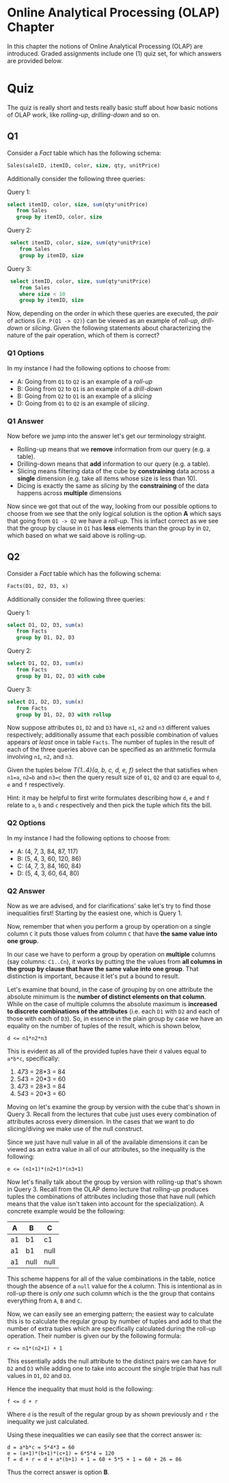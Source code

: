 # Online Analytical Processing (OLAP) Chapter

In this chapter the notions of Online Analytical Processing (OLAP) are introduced. 
Graded assignments include one (1) quiz set, for which answers are provided below.

# Quiz

The quiz is really short and tests really basic stuff about how basic notions of 
OLAP work, like *rolling-up*, *drilling-down* and so on.

## Q1

Consider a *Fact* table which has the following schema:
 
 ```sql
 Sales(saleID, itemID, color, size, qty, unitPrice)
 ```
 
 Additionally consider the following three queries:
 
 
 Query 1:
 ```sql
 select itemID, color, size, sum(qty*unitPrice)
    from Sales
    group by itemID, color, size
 ```
 
 Query 2:
 ```sql
  select itemID, color, size, sum(qty*unitPrice)
     from Sales
     group by itemID, size
 ```

 Query 3:
 ```sql
  select itemID, color, size, sum(qty*unitPrice)
     from Sales
     where size < 10
     group by itemID, size
 ```
 
 Now, depending on the order in which these queries are executed, the *pair* of actions 
 (i.e. `P(Q1 -> Q2)`) can be viewed as an example of *roll-up*, *drill-down* or *slicing*.
  Given the following statements about characterizing the nature of the pair operation, 
  which of them is correct?
 
### Q1 Options

In my instance I had the following options to choose from:
  
  * A: Going from `Q1` to `Q2` is an example of a *roll-up*
  * B: Going from `Q2` to `Q1` is an example of a *drill-down*
  * B: Going from `Q2` to `Q1` is an example of a *slicing*
  * D: Going from `Q1` to `Q2` is an example of *slicing*.
  
  
### Q1 Answer

Now before we jump into the answer let's get our terminology straight.

* Rolling-up means that we **remove** information from our query (e.g. a table).
* Drilling-down means that **add** information to our query (e.g. a table).
* Slicing means filtering data of the cube by **constraining** data across a **single** dimension (e.g. take all items 
whose size is less than 10).
* Dicing is exactly the same as *slicing* by the **constraining** of the data 
happens across **multiple** dimensions
 
Now since we got that out of the way, looking from our possible options to choose from we
see that the only logical solution is the option **A** which says that going
from `Q1 -> Q2` we have a *roll-up*. This is infact correct as we see that the
group by clause in `Q1` has **less** elements than the group by in `Q2`, which based on 
what we said above is rolling-up.


## Q2


Consider a *Fact* table which has the following schema:
 
 ```sql
 Facts(D1, D2, D3, x)
 ```
 
 Additionally consider the following three queries:

 Query 1:
 ```sql
 select D1, D2, D3, sum(x)
    from Facts
    group by D1, D2, D3
 ```
 
 Query 2:
 ```sql
 select D1, D2, D3, sum(x)
    from Facts
    group by D1, D2, D3 with cube
 ```

 Query 3:
 ```sql
 select D1, D2, D3, sum(x)
    from Facts
    group by D1, D2, D3 with rollup
 ```
 
 Now suppose attributes `D1`, `D2` and `D3` have `n1`, `n2` and `n3` different values 
  respectively; additionally assume that each possible combination of values appears *at least*
  once in table `Facts`. The number of tuples in the result of each of the three queries 
  above can be specified as an arithmetic formula involving `n1`, `n2`, and `n3`.
  
  Given the tuples below *T{1..4}(a, b, c, d, e, f)* select the that satisfies when `n1=a`, 
  `n2=b` and `n3=c` then the query result size of `Q1`, `Q2` and `Q3` are equal to `d`, `e` and
  `f` respectively.
  
  Hint: it may be helpful to first write formulates describing how `d`, `e` and `f` relate 
  to `a`, `b` and `c` respectively and then pick the tuple which fits the bill.
  
### Q2 Options

In my instance I had the following options to choose from:

 * A: (4, 7, 3, 84, 87, 117)
 * B: (5, 4, 3, 60, 120, 86) 
 * C: (4, 7, 3, 84, 160, 84)
 * D: (5, 4, 3, 60, 64, 80)

### Q2 Answer

Now as we are advised, and for clarifications' sake let's try to find those inequalities first!
Starting by the easiest one, which is Query 1. 

Now, remember that when you perform a group by operation on a single 
column `C` it puts those values from column `C` that have **the same value into 
one group**.

In our case we have to perform a group by operation on **multiple** columns (say columns: 
`C1..Cn`), it works by putting the the values from **all columns in the group by clause
that have the same value into one group**. That distinction is important, because it let's
put a bound to result.

Let's examine that bound, in the case of grouping by on one 
attribute the absolute minimum is the **number of distinct elements on that column**. 
While on the case of multiple columns the absolute maximum is **increased to discrete 
combinations of the attributes** (i.e. each `D1` with `D2` and each of those with each 
of `D3`). So, in essence in the plain group by case we have an equality 
on the number of tuples of the result, which is shown below,
 
 ```
 d <= n1*n2*n3
 ```
 
 This is evident as all of the provided tuples have their `d` values equal to `a*b*c`,
 specifically:
 
 1) 4*7*3 = 28*3 = 84
 2) 5*4*3 = 20*3 = 60
 3) 4*7*3 = 28*3 = 84
 4) 5*4*3 = 20*3 = 60
 
 Moving on let's examine the group by version with the cube that's shown in Query 3. Recall
 from the lectures that cube just uses every combination of attributes across every dimension.
 In the cases that we want to do slicing/diving we make use of the null construct.
 
 Since we just have null value in all of the available dimensions it can be viewed as an extra
 value in all of our attributes, so the inequality is the following:
 
 ```
 e <= (n1+1)*(n2+1)*(n3+1)
 ```
 
 
 Now let's finally talk about the group by version with rolling-up that's shown in Query 3. Recall from
 the OLAP demo lecture that *rolling-up* produces tuples the combinations of attributes
 including those that have null (which means that the value isn't taken into account 
 for the specialization). A concrete example would be the following:
 
|   A   |   B   | C    |
| ----  |-------|------|
|   a1  |   b1  |  c1  |
|   a1  |   b1  | null |
|   a1  |  null | null |

This scheme happens for all of the value combinations in the table, notice though the absence 
of a `null` value for the `A` column. This is intentional as in roll-up there is *only one*
such column which is the the group that contains everything from `A`, `B` and `C`.

Now, we can easily see an emerging pattern; the easiest way to calculate this is to
calculate the regular group by number of tuples and add to that the number of extra 
tuples which are specifically calculated during the roll-up operation. Their number
is given our by the following formula:

```
r <= n1*(n2+1) + 1 
```

This essentially adds the null attribute to the distinct pairs we can have for `D2` and `D3`
while adding one to take into account the single triple that has null values in `D1`, `D2` and
`D3`.

Hence the inequality that must hold is the following:

```
f <= d + r
```

Where `d` is the result of the regular group by as shown previously and `r` the inequality
we just calculated.

Using these inequalities we can easily see that the correct answer is:

```
d = a*b*c = 5*4*3 = 60
e = (a+1)*(b+1)*(c+1) = 6*5*4 = 120
f = d + r = d + a*(b+1) + 1 = 60 + 5*5 + 1 = 60 + 26 = 86
``` 

Thus the correct answer is option **B**.
